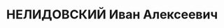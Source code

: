 ---
title: НЕЛИДОВСКИЙ Иван Алексеевич
description: "Род. в 1901, Волжский кр., Астраханская обл., с. Ильинское. \n "
---